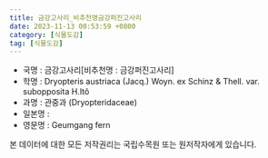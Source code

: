 ```yaml
---
title: 금강고사리_비추천명금강퍼진고사리
date: 2023-11-13 00:53:59 +0800
category: [식물도감]
tag: [식물도감]
---
```




- 국명 : 금강고사리[비추천명 : 금강퍼진고사리]
- 학명 : Dryopteris austriaca (Jacq.) Woyn. ex Schinz & Thell. var. subopposita H.Itô
- 과명 : 관중과 (Dryopteridaceae)
- 일본명 : 
- 영문명 : Geumgang fern








본 데이터에 대한 모든 저작권리는 국립수목원 또는 원저작자에게 있습니다.
